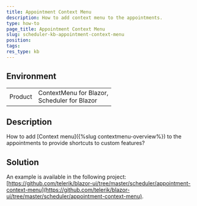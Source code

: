 ```yaml
---
title: Appointment Context Menu
description: How to add context menu to the appointments.
type: how-to
page_title: Appointment Context Menu
slug: scheduler-kb-appointment-context-menu
position: 
tags: 
res_type: kb
---
```


## Environment

<table>
    <tbody>
        <tr>
            <td>Product</td>
            <td>
                ContextMenu for Blazor,<br />
                Scheduler for Blazor
            </td>
        </tr>
    </tbody>
</table>


## Description

How to add [Context menu]({%slug contextmenu-overview%}) to the appointments to provide shortcuts to custom features?


## Solution

An example is available in the following project: [https://github.com/telerik/blazor-ui/tree/master/scheduler/appointment-context-menu](https://github.com/telerik/blazor-ui/tree/master/scheduler/appointment-context-menu).